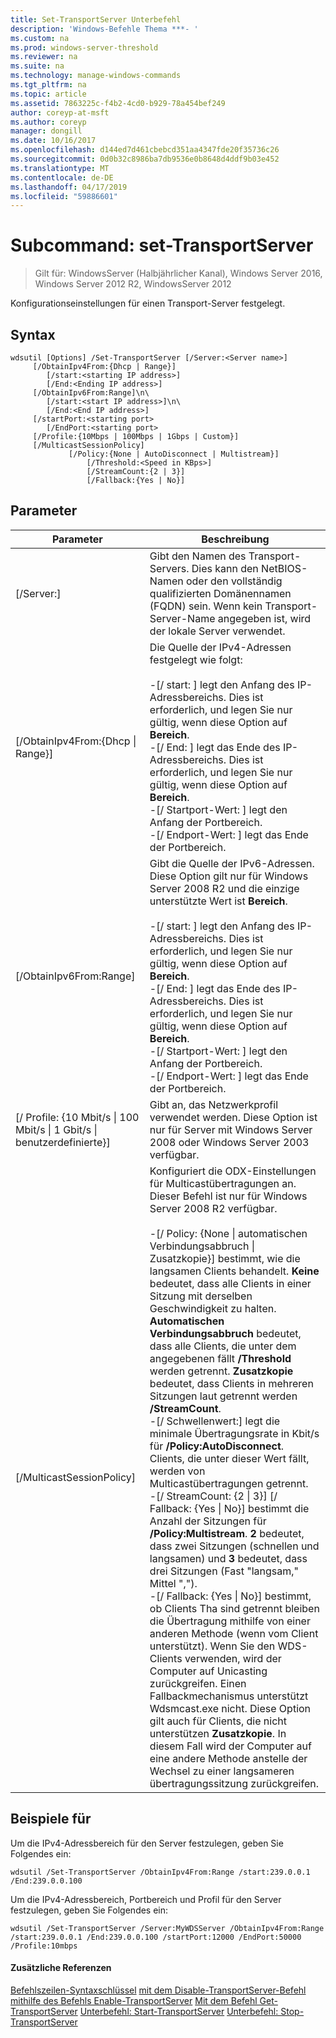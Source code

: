 ```yaml
---
title: Set-TransportServer Unterbefehl
description: 'Windows-Befehle Thema ***- '
ms.custom: na
ms.prod: windows-server-threshold
ms.reviewer: na
ms.suite: na
ms.technology: manage-windows-commands
ms.tgt_pltfrm: na
ms.topic: article
ms.assetid: 7863225c-f4b2-4cd0-b929-78a454bef249
author: coreyp-at-msft
ms.author: coreyp
manager: dongill
ms.date: 10/16/2017
ms.openlocfilehash: d144ed7d461cbebcd351aa4347fde20f35736c26
ms.sourcegitcommit: 0d0b32c8986ba7db9536e0b8648d4ddf9b03e452
ms.translationtype: MT
ms.contentlocale: de-DE
ms.lasthandoff: 04/17/2019
ms.locfileid: "59886601"
---
```

# <a name="subcommand-set-transportserver"></a>Subcommand: set-TransportServer

>Gilt für: WindowsServer (Halbjährlicher Kanal), Windows Server 2016, Windows Server 2012 R2, WindowsServer 2012

Konfigurationseinstellungen für einen Transport-Server festgelegt.
## <a name="syntax"></a>Syntax
```
wdsutil [Options] /Set-TransportServer [/Server:<Server name>]
     [/ObtainIpv4From:{Dhcp | Range}]
        [/start:<starting IP address>]
        [/End:<Ending IP address>]
     [/ObtainIpv6From:Range]\n\
        [/start:<start IP address>]\n\
        [/End:<End IP address>]      
     [/startPort:<starting port>
        [/EndPort:<starting port>
     [/Profile:{10Mbps | 100Mbps | 1Gbps | Custom}]    
     [/MulticastSessionPolicy]
             [/Policy:{None | AutoDisconnect | Multistream}]
                 [/Threshold:<Speed in KBps>]
                 [/StreamCount:{2 | 3}]
                 [/Fallback:{Yes | No}]
```
## <a name="parameters"></a>Parameter
|Parameter|Beschreibung|
|-------|--------|
|[/Server:<Server name>]|Gibt den Namen des Transport-Servers. Dies kann den NetBIOS-Namen oder den vollständig qualifizierten Domänennamen (FQDN) sein. Wenn kein Transport-Server-Name angegeben ist, wird der lokale Server verwendet.|
|[/ObtainIpv4From:{Dhcp &#124; Range}]|Die Quelle der IPv4-Adressen festgelegt wie folgt:<br /><br />-[/ start: <IP address>] legt den Anfang des IP-Adressbereichs. Dies ist erforderlich, und legen Sie nur gültig, wenn diese Option auf **Bereich**.<br />-[/ End: <IP address>] legt das Ende des IP-Adressbereichs. Dies ist erforderlich, und legen Sie nur gültig, wenn diese Option auf **Bereich**.<br />-[/ Startport-Wert: <port>] legt den Anfang der Portbereich.<br />-[/ Endport-Wert: <port>] legt das Ende der Portbereich.|
|[/ObtainIpv6From:Range]|Gibt die Quelle der IPv6-Adressen. Diese Option gilt nur für Windows Server 2008 R2 und die einzige unterstützte Wert ist **Bereich**.<br /><br />-[/ start: <IP address>] legt den Anfang des IP-Adressbereichs. Dies ist erforderlich, und legen Sie nur gültig, wenn diese Option auf **Bereich**.<br />-[/ End: <IP address>] legt das Ende des IP-Adressbereichs. Dies ist erforderlich, und legen Sie nur gültig, wenn diese Option auf **Bereich**.<br />-[/ Startport-Wert: <port>] legt den Anfang der Portbereich.<br />-[/ Endport-Wert: <port>] legt das Ende der Portbereich.|
|[/ Profile: {10 Mbit/s &#124; 100 Mbit/s &#124; 1 Gbit/s &#124; benutzerdefinierte}]|Gibt an, das Netzwerkprofil verwendet werden. Diese Option ist nur für Server mit Windows Server 2008 oder Windows Server 2003 verfügbar.|
|[/MulticastSessionPolicy]|Konfiguriert die ODX-Einstellungen für Multicastübertragungen an. Dieser Befehl ist nur für Windows Server 2008 R2 verfügbar.<br /><br />-[/ Policy: {None &#124; automatischen Verbindungsabbruch &#124; Zusatzkopie}] bestimmt, wie die langsamen Clients behandelt. **Keine** bedeutet, dass alle Clients in einer Sitzung mit derselben Geschwindigkeit zu halten. **Automatischen Verbindungsabbruch** bedeutet, dass alle Clients, die unter dem angegebenen fällt **/Threshold** werden getrennt. **Zusatzkopie** bedeutet, dass Clients in mehreren Sitzungen laut getrennt werden **/StreamCount**.<br />-[/ Schwellenwert:<Speed in KBps>] legt die minimale Übertragungsrate in Kbit/s für **/Policy:AutoDisconnect**. Clients, die unter dieser Wert fällt, werden von Multicastübertragungen getrennt.<br />-[/ StreamCount: {2 &#124; 3}] [/ Fallback: {Yes &#124; No}] bestimmt die Anzahl der Sitzungen für **/Policy:Multistream**. **2** bedeutet, dass zwei Sitzungen (schnellen und langsamen) und **3** bedeutet, dass drei Sitzungen (Fast "langsam," Mittel ",").<br />-[/ Fallback: {Yes &#124; No}] bestimmt, ob Clients Tha sind getrennt bleiben die Übertragung mithilfe von einer anderen Methode (wenn vom Client unterstützt). Wenn Sie den WDS-Clients verwenden, wird der Computer auf Unicasting zurückgreifen. Einen Fallbackmechanismus unterstützt Wdsmcast.exe nicht. Diese Option gilt auch für Clients, die nicht unterstützen **Zusatzkopie**. In diesem Fall wird der Computer auf eine andere Methode anstelle der Wechsel zu einer langsameren übertragungssitzung zurückgreifen.|
## <a name="BKMK_examples"></a>Beispiele für
Um die IPv4-Adressbereich für den Server festzulegen, geben Sie Folgendes ein:
```
wdsutil /Set-TransportServer /ObtainIpv4From:Range /start:239.0.0.1 /End:239.0.0.100
```
Um die IPv4-Adressbereich, Portbereich und Profil für den Server festzulegen, geben Sie Folgendes ein:
```
wdsutil /Set-TransportServer /Server:MyWDSServer /ObtainIpv4From:Range /start:239.0.0.1 /End:239.0.0.100 /startPort:12000 /EndPort:50000 /Profile:10mbps
```
#### <a name="additional-references"></a>Zusätzliche Referenzen
[Befehlszeilen-Syntaxschlüssel](command-line-syntax-key.md)
[mit dem Disable-TransportServer-Befehl](using-the-disable-transportserver-command.md)
[mithilfe des Befehls Enable-TransportServer](using-the-enable-transportserver-command.md) 
 [ Mit dem Befehl Get-TransportServer](using-the-get-transportserver-command.md)
[Unterbefehl: Start-TransportServer](subcommand-start-transportserver.md)
[Unterbefehl: Stop-TransportServer](subcommand-stop-transportserver.md)
